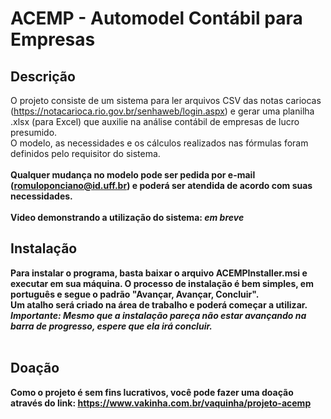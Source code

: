 ﻿# ACEMP - Automodel Contábil para Empresas

## Descrição
O projeto consiste de um sistema para ler arquivos CSV das notas cariocas (https://notacarioca.rio.gov.br/senhaweb/login.aspx) e gerar uma planilha .xlsx (para Excel) que auxilie na análise contábil de empresas de lucro presumido.<br>
O modelo, as necessidades e os cálculos realizados nas fórmulas foram definidos pelo requisitor do sistema. <br><br>
<b>Qualquer mudança no modelo pode ser pedida por e-mail (romuloponciano@id.uff.br) e poderá ser atendida de acordo com suas necessidades.
<br><br>
Video demonstrando a utilização do sistema:
  *em breve*
 
## Instalação
Para instalar o programa, basta baixar o arquivo ACEMPInstaller.msi e executar em sua máquina. O processo de instalação é bem simples, em português e segue o padrão "Avançar, Avançar, Concluir".<br>
Um atalho será criado na área de trabalho e poderá começar a utilizar. <br>
*Importante: Mesmo que a instalação pareça não estar avançando na barra de progresso, espere que ela irá concluir.*
<br><br>

## Doação
Como o projeto é sem fins lucrativos, você pode fazer uma doação através do link: https://www.vakinha.com.br/vaquinha/projeto-acemp
